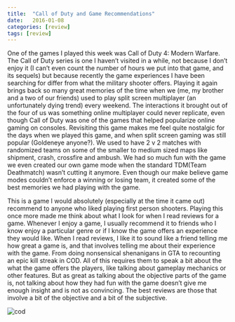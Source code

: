 ```yaml
---
title:  "Call of Duty and Game Recommendations"
date:   2016-01-08
categories: [review]
tags: [review]
---
```


One of the games I played this week was Call of Duty 4: Modern Warfare. The Call of Duty series is one I haven’t visited in a while, not because I don’t enjoy it (I can’t even count the number of hours we put into that game, and its sequels) but because recently the game experiences I have been searching for differ from what the military shooter offers. Playing it again brings back so many great memories of the time when we (me, my brother and a two of our friends) used to play split screen multiplayer (an unfortunately dying trend) every weekend. The interactions it brought out of the four of us was something online multiplayer could never replicate, even though Call of Duty was one of the games that helped popularize online gaming on consoles. Revisiting this game makes me feel quite nostalgic for the days when we played this game, and when split screen gaming was still popular (Goldeneye anyone?). We used to have 2 v 2 matches with randomized teams on some of the smaller to medium sized maps like shipment, crash, crossfire and ambush. We had so much fun with the game we even created our own game mode when the standard TDM(Team Deathmatch) wasn’t cutting it anymore. Even though our make believe game modes couldn’t enforce a winning or losing team, it created some of the best memories we had playing with the game.

This is a game I would absolutely (especially at the time it came out) recommend to anyone who liked playing first person shooters. Playing this once more made me think about what I look for when I read reviews for a game. Whenever I enjoy a game, I usually recommend it to friends who I know enjoy a particular genre or if I know the game offers an experience they would like. When I read reviews, I like it to sound like a friend telling me how great a game is, and that involves telling me about their experience with the game. From doing nonsensical shenanigans in GTA to recounting an epic kill streak in COD. All of this requires them to speak a bit about the what the game offers the players, like talking about gameplay mechanics or other features. But as great as talking about the objective parts of the game is, not talking about how they had fun with the game doesn’t give me enough insight and is not as convincing. The best reviews are those that involve a bit of the objective and a bit of the subjective.

![cod](https://gamnwachdev.files.wordpress.com/2015/12/call_of_duty_modern_warfare_4_game-hd.jpg?w=1920&h=1080&crop=1 "COD Image")
